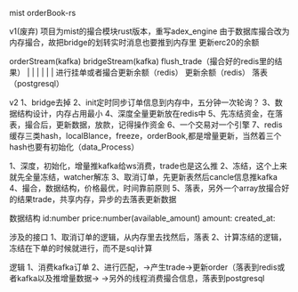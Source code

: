 mist orderBook-rs

 v1(废弃)
项目为mist的撮合模块rust版本，重写adex_engine
由于数据库撮合改为内存撮合，故把bridge的划转实时消息也要推到内存里
更新erc20的余额

orderStream(kafka)           bridgeStream(kafka)    flush_trade（撮合好的redis里的结果）
    |                               |                         |
    |                               |                         |
进行挂单或者撮合更新余额（redis）    更新余额（redis）           落表（postgresql） 


v2
1、bridge去掉
2、init定时同步订单信息到内存中，五分钟一次轮询？
3、数据结构设计，内存占用最小
4、深度全量更新放在redis中
5、先冻结资金，在落表，撮合后，更新数据，放款，记得操作资金
6、一个交易对一个引擎
7、redis缓存三类hash，localBlance，freeze，orderBook,都是增量更新，当然着三个hash也要有初始化（data_Process）


1、深度，初始化，增量推kafka给ws消费，trade也是这么推
2、冻结，这个上来就先全量冻结，watcher解冻
3、取消订单，先更新表然后cancle信息推kafka
4、撮合，数据结构，价格最优，时间靠前原则
5、落表，另外一个array放撮合好的结果trade，共享内存，异步的去落表更新数据


数据结构
id:number
price:number(available_amount)
amount:
created_at:

涉及的接口
1、取消订单的逻辑，从内存里去找然后，落表
2、计算冻结的逻辑，冻结在下单的时候就进行，而不是sql计算


逻辑
1、消费kafka订单
2、进行匹配，->产生trade->更新order（落表到redis或者kafka以及推增量数据->
                      ->另外的线程消费撮合信息，落表到postgresql

                
                 
                  